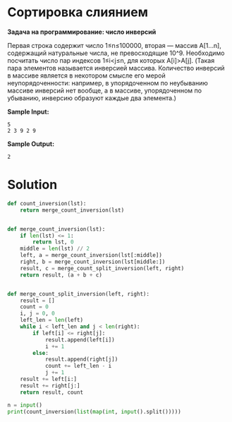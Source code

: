 # Сортировка слиянием

**Задача на программирование: число инверсий**

Первая строка содержит число 1≤n≤100000, вторая — массив A[1…n], содержащий натуральные числа, не превосходящие 10^9.
Необходимо посчитать число пар индексов 1≤i<j≤n, для которых A[i]>A[j]. (Такая пара элементов называется инверсией
массива. Количество инверсий в массиве является в некотором смысле его мерой неупорядоченности: например, в
упорядоченном по неубыванию массиве инверсий нет вообще, а в массиве, упорядоченном по убыванию, инверсию образуют
каждые два элемента.)

**Sample Input:**

```
5
2 3 9 2 9
```

**Sample Output:**

```
2
```

# Solution

```python
def count_inversion(lst):
    return merge_count_inversion(lst)


def merge_count_inversion(lst):
    if len(lst) <= 1:
        return lst, 0
    middle = len(lst) // 2
    left, a = merge_count_inversion(lst[:middle])
    right, b = merge_count_inversion(lst[middle:])
    result, c = merge_count_split_inversion(left, right)
    return result, (a + b + c)


def merge_count_split_inversion(left, right):
    result = []
    count = 0
    i, j = 0, 0
    left_len = len(left)
    while i < left_len and j < len(right):
        if left[i] <= right[j]:
            result.append(left[i])
            i += 1
        else:
            result.append(right[j])
            count += left_len - i
            j += 1
    result += left[i:]
    result += right[j:]
    return result, count

n = input()
print(count_inversion(list(map(int, input().split()))))

```